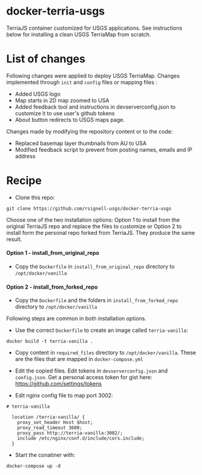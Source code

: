 # docker-terria-usgs
TerriaJS container customized for USGS applications. See instructions below for installing a clean USGS TerriaMap from scratch. 

# List of changes
Following changes were applied to deploy USGS TerriaMap. Changes implemented through `init` and `config` files or mapping files :
 - Added USGS logo
 - Map starts in 2D map zoomed to USA
 - Added feedback tool and instructions in devserverconfig.json to customize it to use user's github tokens 
- About button redirects to USGS maps page.

Changes made by modifying the repository content or to the code:
 - Replaced  basemap layer thumbnails from AU to USA
- Modified feedback script to prevent from posting names, emails and IP address


# Recipe
* Clone this repo:
```
git clone https://github.com/rsignell-usgs/docker-terria-usgs
```

Choose one of the two installation options: Option 1 to install from the original TerriaJS repo and replace the files to customize or Option 2 to install form the personal repo forked from TerriaJS. They produce the same result.   

#### Option 1 - install_from_original_repo 
* Copy the `Dockerfile` in `install_from_original_repo` directory to `/opt/docker/vanilla`

#### Option 2 - install_from_forked_repo 
* Copy the `Dockerfile` and the folders in `install_from_forked_repo` directory to `/opt/docker/vanilla`

Following steps are common in both installation options.  

* Use the correct `Dockerfile` to create an image called `terria-vanilla`:
```
docker build -t terria-vanilla .
```

* Copy content in `required_files` directory to `/opt/docker/vanilla`. These are the files that are mapped in `docker-compose.yml`
* Edit the copied files. Edit tokens in `devserverconfig.json` and `config.json`. Get a personal access token for gist here: https://github.com/settings/tokens

* Edit nginx config file to map port 3002:

```
# terria-vanilla

  location /terria-vanilla/ {
    proxy_set_header Host $host;
    proxy_read_timeout 3600;
    proxy_pass http://terria-vanilla:3002/;
    include /etc/nginx/conf.d/include/cors.include;
  }
```

* Start the conatiner with: 
```
docker-compose up -d
``` 

